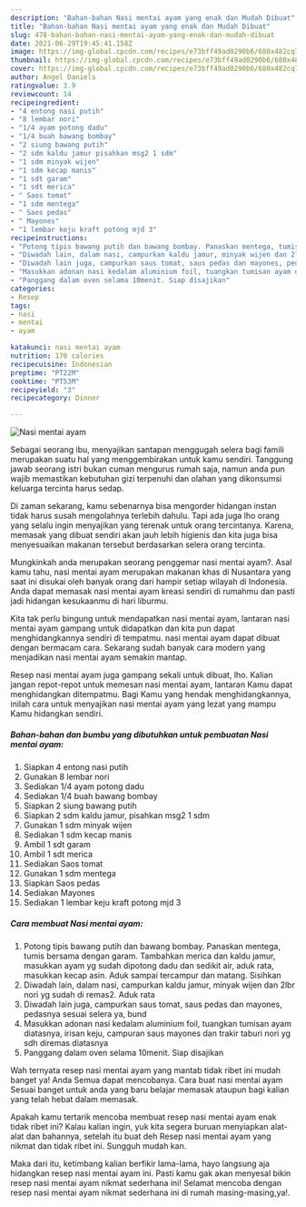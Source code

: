 ```yaml
---
description: "Bahan-bahan Nasi mentai ayam yang enak dan Mudah Dibuat"
title: "Bahan-bahan Nasi mentai ayam yang enak dan Mudah Dibuat"
slug: 478-bahan-bahan-nasi-mentai-ayam-yang-enak-dan-mudah-dibuat
date: 2021-06-29T19:45:41.158Z
image: https://img-global.cpcdn.com/recipes/e73bff49ad0290b6/680x482cq70/nasi-mentai-ayam-foto-resep-utama.jpg
thumbnail: https://img-global.cpcdn.com/recipes/e73bff49ad0290b6/680x482cq70/nasi-mentai-ayam-foto-resep-utama.jpg
cover: https://img-global.cpcdn.com/recipes/e73bff49ad0290b6/680x482cq70/nasi-mentai-ayam-foto-resep-utama.jpg
author: Angel Daniels
ratingvalue: 3.9
reviewcount: 14
recipeingredient:
- "4 entong nasi putih"
- "8 lembar nori"
- "1/4 ayam potong dadu"
- "1/4 buah bawang bombay"
- "2 siung bawang putih"
- "2 sdm kaldu jamur pisahkan msg2 1 sdm"
- "1 sdm minyak wijen"
- "1 sdm kecap manis"
- "1 sdt garam"
- "1 sdt merica"
- " Saos tomat"
- "1 sdm mentega"
- " Saos pedas"
- " Mayones"
- "1 lembar keju kraft potong mjd 3"
recipeinstructions:
- "Potong tipis bawang putih dan bawang bombay. Panaskan mentega, tumis bersama dengan garam. Tambahkan merica dan kaldu jamur, masukkan ayam yg sudah dipotong dadu dan sedikit air, aduk rata, masukkan kecap asin. Aduk sampai tercampur dan matang. Sisihkan"
- "Diwadah lain, dalam nasi, campurkan kaldu jamur, minyak wijen dan 2lbr nori yg sudah di remas2. Aduk rata"
- "Diwadah lain juga, campurkan saus tomat, saus pedas dan mayones, pedasnya sesuai selera ya, bund"
- "Masukkan adonan nasi kedalam aluminium foil, tuangkan tumisan ayam diatasnya, irisan keju, campuran saus mayones dan trakir taburi nori yg sdh diremas diatasnya"
- "Panggang dalam oven selama 10menit. Siap disajikan"
categories:
- Resep
tags:
- nasi
- mentai
- ayam

katakunci: nasi mentai ayam 
nutrition: 170 calories
recipecuisine: Indonesian
preptime: "PT22M"
cooktime: "PT53M"
recipeyield: "3"
recipecategory: Dinner

---
```



![Nasi mentai ayam](https://img-global.cpcdn.com/recipes/e73bff49ad0290b6/680x482cq70/nasi-mentai-ayam-foto-resep-utama.jpg)

Sebagai seorang ibu, menyajikan santapan menggugah selera bagi famili merupakan suatu hal yang menggembirakan untuk kamu sendiri. Tanggung jawab seorang istri bukan cuman mengurus rumah saja, namun anda pun wajib memastikan kebutuhan gizi terpenuhi dan olahan yang dikonsumsi keluarga tercinta harus sedap.

Di zaman  sekarang, kamu sebenarnya bisa mengorder hidangan instan tidak harus susah mengolahnya terlebih dahulu. Tapi ada juga lho orang yang selalu ingin menyajikan yang terenak untuk orang tercintanya. Karena, memasak yang dibuat sendiri akan jauh lebih higienis dan kita juga bisa menyesuaikan makanan tersebut berdasarkan selera orang tercinta. 



Mungkinkah anda merupakan seorang penggemar nasi mentai ayam?. Asal kamu tahu, nasi mentai ayam merupakan makanan khas di Nusantara yang saat ini disukai oleh banyak orang dari hampir setiap wilayah di Indonesia. Anda dapat memasak nasi mentai ayam kreasi sendiri di rumahmu dan pasti jadi hidangan kesukaanmu di hari liburmu.

Kita tak perlu bingung untuk mendapatkan nasi mentai ayam, lantaran nasi mentai ayam gampang untuk didapatkan dan kita pun dapat menghidangkannya sendiri di tempatmu. nasi mentai ayam dapat dibuat dengan bermacam cara. Sekarang sudah banyak cara modern yang menjadikan nasi mentai ayam semakin mantap.

Resep nasi mentai ayam juga gampang sekali untuk dibuat, lho. Kalian jangan repot-repot untuk memesan nasi mentai ayam, lantaran Kamu dapat menghidangkan ditempatmu. Bagi Kamu yang hendak menghidangkannya, inilah cara untuk menyajikan nasi mentai ayam yang lezat yang mampu Kamu hidangkan sendiri.

<!--inarticleads1-->

##### Bahan-bahan dan bumbu yang dibutuhkan untuk pembuatan Nasi mentai ayam:

1. Siapkan 4 entong nasi putih
1. Gunakan 8 lembar nori
1. Sediakan 1/4 ayam potong dadu
1. Sediakan 1/4 buah bawang bombay
1. Siapkan 2 siung bawang putih
1. Siapkan 2 sdm kaldu jamur, pisahkan msg2 1 sdm
1. Gunakan 1 sdm minyak wijen
1. Sediakan 1 sdm kecap manis
1. Ambil 1 sdt garam
1. Ambil 1 sdt merica
1. Sediakan  Saos tomat
1. Gunakan 1 sdm mentega
1. Siapkan  Saos pedas
1. Sediakan  Mayones
1. Sediakan 1 lembar keju kraft potong mjd 3




<!--inarticleads2-->

##### Cara membuat Nasi mentai ayam:

1. Potong tipis bawang putih dan bawang bombay. Panaskan mentega, tumis bersama dengan garam. Tambahkan merica dan kaldu jamur, masukkan ayam yg sudah dipotong dadu dan sedikit air, aduk rata, masukkan kecap asin. Aduk sampai tercampur dan matang. Sisihkan
1. Diwadah lain, dalam nasi, campurkan kaldu jamur, minyak wijen dan 2lbr nori yg sudah di remas2. Aduk rata
1. Diwadah lain juga, campurkan saus tomat, saus pedas dan mayones, pedasnya sesuai selera ya, bund
1. Masukkan adonan nasi kedalam aluminium foil, tuangkan tumisan ayam diatasnya, irisan keju, campuran saus mayones dan trakir taburi nori yg sdh diremas diatasnya
1. Panggang dalam oven selama 10menit. Siap disajikan




Wah ternyata resep nasi mentai ayam yang mantab tidak ribet ini mudah banget ya! Anda Semua dapat mencobanya. Cara buat nasi mentai ayam Sesuai banget untuk anda yang baru belajar memasak ataupun bagi kalian yang telah hebat dalam memasak.

Apakah kamu tertarik mencoba membuat resep nasi mentai ayam enak tidak ribet ini? Kalau kalian ingin, yuk kita segera buruan menyiapkan alat-alat dan bahannya, setelah itu buat deh Resep nasi mentai ayam yang nikmat dan tidak ribet ini. Sungguh mudah kan. 

Maka dari itu, ketimbang kalian berfikir lama-lama, hayo langsung aja hidangkan resep nasi mentai ayam ini. Pasti kamu gak akan menyesal bikin resep nasi mentai ayam nikmat sederhana ini! Selamat mencoba dengan resep nasi mentai ayam nikmat sederhana ini di rumah masing-masing,ya!.

